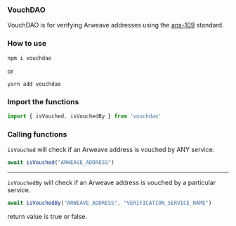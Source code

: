 ### VouchDAO

VouchDAO is for verifying Arweave addresses using the <a href="https://github.com/ArweaveTeam/arweave-standards/blob/ans-109/ans/ANS-109.md">ans-109</a> standard.

### How to use
`npm i vouchdao`<br/>

or</br>

`yarn add vouchdao`

### Import the functions

```js
import { isVouched, isVouchedBy } from 'vouchdao'
```

### Calling functions

`isVouched` will check if an Arweave address is vouched by ANY service.

```js
await isVouched("ARWEAVE_ADDRESS")
```
<hr/>

`isVouchedBy` will check if an Arweave address is vouched by a particular service.

```js
await isVouchedBy("ARWEAVE_ADDRESS", "VERIFICATION_SERVICE_NAME")
```

return value is true or false.
